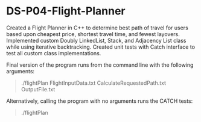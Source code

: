 # DS-P04-Flight-Planner

Created a Flight Planner in C++ to determine best path of travel for users based upon cheapest price, shortest travel time,
and fewest layovers. Implemented custom Doubly LinkedList, Stack, and Adjacency List class while using iterative backtracking. 
Created unit tests with Catch interface to test all custom class implementations.

Final version of the program runs from the command line with the following arguments:

  > ./flightPlan FlightInputData.txt CalculateRequestedPath.txt OutputFile.txt

Alternatively, calling the program with no arguments runs the CATCH tests:

  > ./flightPlan
